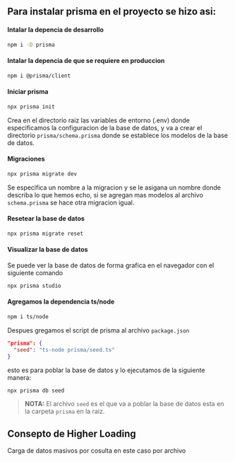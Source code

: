 ## Para instalar prisma en el proyecto se hizo asi:

#### Intalar la depencia de desarrollo

```bash
npm i -D prisma
```

#### Intalar la depencia de que se requiere en produccion

```bash
npm i @prisma/client
```

#### Iniciar prisma

```bash
npx prisma init
```

Crea en el directorio raiz las variables de entorno (.env) donde especificamos la configuracion de la base de datos, y va a crear el directorio `prisma/schema.prisma` donde se establece los modelos de la base de datos.

#### Migraciones

```bash
npx prisma migrate dev
```

Se especifica un nombre a la migracion y se le asigana un nombre donde describa lo que hemos echo, si se agregan mas modelos al archivo `schema.prisma` se hace otra migracion igual.

#### Resetear la base de datos

```bash
npx prisma migrate reset
```

#### Visualizar la base de datos

Se puede ver la base de datos de forma grafica en el navegador con el siguiente comando

```bash
npx prisma studio
```

#### Agregamos la dependencia ts/node

```bash
npm i ts/node
```

Despues gregamos el script de prisma al archivo `package.json`

```json
"prisma": {
  "seed": "ts-node prisma/seed.ts"
}
```

esto es para poblar la base de datos y lo ejecutamos de la siguiente manera:

```bash
npx prisma db seed
```

> **NOTA:** El archivo `seed` es el que va a poblar la base de datos esta en la carpeta `prisma` en la raiz.

## Consepto de Higher Loading

Carga de datos masivos por cosulta en este caso por archivo

